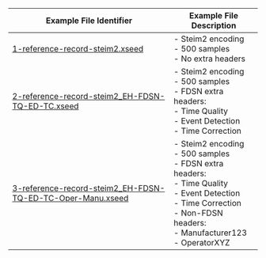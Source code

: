| Example File Identifier                                      | Example File Description                                     |
| ------------------------------------------------------------ | ------------------------------------------------------------ |
| [1-reference-record-steim2.xseed](https://iris-edu.github.io/xseed-specification/documentation/xSEED%20Reference%20Set/Reference-Set-1/) | - Steim2 encoding<br />- 500 samples<br />- No extra headers |
| [2-reference-record-steim2_EH-FDSN-TQ-ED-TC.xseed](https://iris-edu.github.io/xseed-specification/documentation/xSEED%20Reference%20Set/Reference-Set-2/) | - Steim2 encoding<br />- 500 samples<br />- FDSN extra headers:<br />   - Time Quality<br />   - Event Detection<br />   - Time Correction |
| [3-reference-record-steim2_EH-FDSN-TQ-ED-TC-Oper-Manu.xseed](https://iris-edu.github.io/xseed-specification/documentation/xSEED%20Reference%20Set/Reference-Set-3/) | - Steim2 encoding<br />- 500 samples<br />- FDSN extra headers:<br />   - Time Quality<br />   - Event Detection<br />   - Time Correction<br />- Non-FDSN headers:<br />   - Manufacturer123<br />   - OperatorXYZ |
